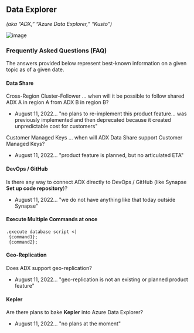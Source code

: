 ## Data Explorer
_(aka “ADX,” “Azure Data Explorer,” “Kusto”)_

![image](https://user-images.githubusercontent.com/44923999/185980410-353cda9e-d0a8-405c-ab1c-409df61e46c4.png)

### Frequently Asked Questions (FAQ)
The answers provided below represent best-known information on a given topic as of a given date.

#### Data Share
Cross-Region Cluster-Follower … when will it be possible to follow shared ADX A in region A from ADX B in region B?
* August 11, 2022... "no plans to re-implement this product feature... was previously implemented and then deprecated because it created unpredictable cost for customers"

Customer Managed Keys ... when will ADX Data Share support Customer Managed Keys?
* August 11, 2022... "product feature is planned, but no articulated ETA"

#### DevOps / GitHub
Is there any way to connect ADX directly to DevOps / GitHub (like Synapse **Set up code repository**)?
* August 11, 2022... "we do not have anything like that today outside Synapse"

#### Execute Multiple Commands at once
  ```
  .execute database script <|
   {command1};
   {command2};
  ```

#### Geo-Replication
Does ADX support geo-replication?
* August 11, 2022... "geo-replication is not an existing or planned product feature"

#### Kepler
Are there plans to bake **Kepler** into Azure Data Explorer?
* August 11, 2022... "no plans at the moment"

